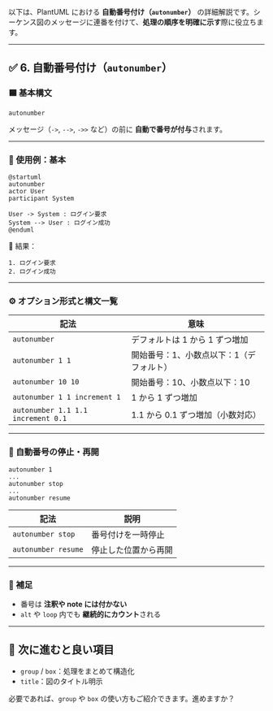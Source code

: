 以下は、PlantUML における **自動番号付け（`autonumber`）** の詳細解説です。シーケンス図のメッセージに連番を付けて、**処理の順序を明確に示す**際に役立ちます。

---

## ✅ 6. 自動番号付け（`autonumber`）

### 🟦 基本構文

```plantuml
autonumber
```

メッセージ（`->`, `-->`, `->>` など）の前に **自動で番号が付与**されます。

---

### 🧪 使用例：基本

```plantuml
@startuml
autonumber
actor User
participant System

User -> System : ログイン要求
System --> User : ログイン成功
@enduml
```

📌 結果：

```
1. ログイン要求
2. ログイン成功
```

---

### ⚙️ オプション形式と構文一覧

| 記法                                 | 意味                    |
| ---------------------------------- | --------------------- |
| `autonumber`                       | デフォルトは 1 から 1 ずつ増加    |
| `autonumber 1 1`                   | 開始番号：1、小数点以下：1（デフォルト） |
| `autonumber 10 10`                 | 開始番号：10、小数点以下：10      |
| `autonumber 1 1 increment 1`       | 1 から 1 ずつ増加           |
| `autonumber 1.1 1.1 increment 0.1` | 1.1 から 0.1 ずつ増加（小数対応） |

---

### 🛑 自動番号の停止・再開

```plantuml
autonumber 1
...
autonumber stop
...
autonumber resume
```

| 記法                  | 説明         |
| ------------------- | ---------- |
| `autonumber stop`   | 番号付けを一時停止  |
| `autonumber resume` | 停止した位置から再開 |

---

### 📌 補足

* 番号は **注釈や note には付かない**
* `alt` や `loop` 内でも **継続的にカウント**される

---

## 🧭 次に進むと良い項目

* `group` / `box`：処理をまとめて構造化
* `title`：図のタイトル明示

必要であれば、`group` や `box` の使い方もご紹介できます。進めますか？
